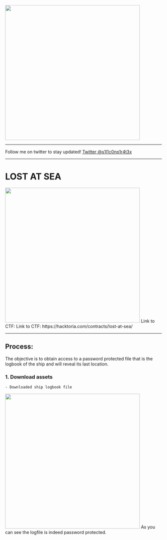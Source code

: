 <img width="433" src="https://user-images.githubusercontent.com/56886006/202922026-27fd7c5a-ceb5-4e87-bc47-2e7c14fa6a8a.png">

---

Follow me on twitter to stay updated! [Twitter @s1l1c0np1r4t3x](https://twitter.com/s1l1c0np1r4t3x)

---

# LOST AT SEA
<img width="433" src="https://user-images.githubusercontent.com/56886006/202922304-beb8c8cf-3c8d-4409-9b09-1dbc7b7e3894.png">
Link to CTF: Link to CTF: https://hacktoria.com/contracts/lost-at-sea/

---

## Process:

The objective is to obtain access to a password protected file that is the logbook of the ship and will reveal its last location.

### 1. Download assets
    - Downloaded ship logbook file

  
<img width="433" src="https://user-images.githubusercontent.com/56886006/202922659-1ecf0c1a-806e-4ec8-8d95-2175e38d8564.png">
As you can see the logfile is indeed password protected.
  
